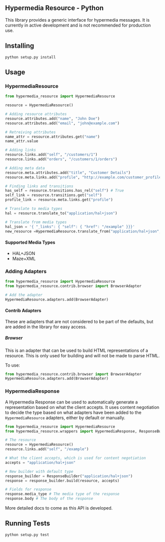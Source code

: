 Hypermedia Resource - Python
----------------------------

This library provides a generic interface for hypermedia messages. It is currently in active development and is not recommended for production use. 

## Installing

```
python setup.py install
```

## Usage

### HypermediaResource

```python
from hypermedia_resource import HypermediaResource

resource = HypermediaResource()

# Adding resource attributes
resource.attributes.add("name", "John Doe")
resource.attributes.add("email", "john@example.com")

# Retreiving attributes
name_attr = resource.attributes.get("name")
name_attr.value

# Adding links
resource.links.add("self", "/customers/1")
resource.links.add("orders", "/customers/1/orders")

# Adding meta data
resource.meta.attributes.add("title", "Customer Details")
resource.meta.links.add("profile", "http://example.com/customer_profile")

# Finding links and transitions
has_self = resource.transitions.has_rel("self") # True
self_link = resource.transitions.get("self")
profile_link = resource.meta.links.get("profile")

# Translate to media types
hal = resource.translate_to("application/hal+json")

# Translate from media types
hal_json = '{ "_links": { "self": { "href": "/example" }}}'
new_resource =HypermediaResource.translate_from("application/hal+json", hal_json)
```

#### Supported Media Types

* HAL+JSON
* Maze+XML

### Adding Adapters

```python
from hypermedia_resource import HypermediaResource
from hypermedia_resource.contrib.browser import BrowserAdapter

# Add the adapter
HypermediaResource.adapters.add(BrowserAdapter)
```

#### Contrib Adapters

These are adapters that are not considered to be part of the defaults, but are added in the library for easy access.

##### Browser

This is an adapter that can be used to build HTML representations of a resource. This is only used for building and will not be made to parse HTML.

To use:

```python
from hypermedia_resource.contrib.browser import BrowserAdapter
HypermediaResource.adapters.add(BrowserAdapter)
```

### HypermediaResponse

A Hypermedia Response can be used to automatically generate a representation based on what the client accepts. It uses content negotiation to decide the type based on what adapters have been added to the `HypermediaResource` adapters, either by default or manually.

```python
from hypermedia_resource import HypermediaResource
from hypermedia_resource.wrappers import HypermediaResponse, ResponseBuilder

# The resource
resource = HypermediaResource()
resource.links.add("self", "/example")

# What the client accepts, which is used for content negotiation
accepts = "application/hal+json"

# New builder with default type
response_builder = ResponseBuilder("application/hal+json")
response = response_builder.build(resource, accepts)

# Fields for response
response.media_type # The media type of the response
response.body # The body of the response
```

More detailed docs to come as this API is developed.

## Running Tests

```script
python setup.py test
```